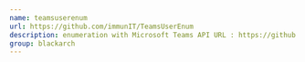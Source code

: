 ```yaml
---
name: teamsuserenum
url: https://github.com/immunIT/TeamsUserEnum
description: enumeration with Microsoft Teams API URL : https://github.com/immunIT/TeamsUserEnum Groups : blackarch blackarch-recon
group: blackarch
---
```

